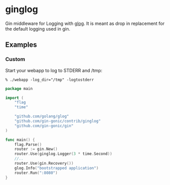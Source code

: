 # ginglog
Gin middleware for Logging with
[glog](https://github.com/golang/glog). It is meant as drop in
replacement for the default logging used in gin.

## Examples

### Custom

Start your webapp to log to STDERR and /tmp:

    % ./webapp -log_dir="/tmp" -logtostderr

```go
package main

import (
    "flag
    "time"

    "github.com/golang/glog"
    "github.com/gin-gonic/contrib/ginglog"
    "github.com/gin-gonic/gin"
)

func main() {
    flag.Parse()
    router := gin.New()
    router.Use(ginglog.Logger(3 * time.Second))
    //..
    router.Use(gin.Recovery())
    glog.Info("bootstrapped application")
    router.Run(":8080")
}
```

